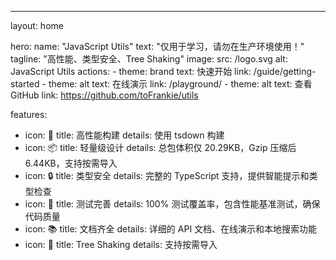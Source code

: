 ---
layout: home

hero:
  name: "JavaScript Utils"
  text: "仅用于学习，请勿在生产环境使用！"
  tagline: "高性能、类型安全、Tree Shaking"
  image:
    src: /logo.svg
    alt: JavaScript Utils
  actions:
    - theme: brand
      text: 快速开始
      link: /guide/getting-started
    - theme: alt
      text: 在线演示
      link: /playground/
    - theme: alt
      text: 查看 GitHub
      link: https://github.com/toFrankie/utils

features:
  - icon: 🚀
    title: 高性能构建
    details: 使用 tsdown 构建
  - icon: 📦
    title: 轻量级设计
    details: 总包体积仅 20.29KB，Gzip 压缩后 6.44KB，支持按需导入
  - icon: 🔒
    title: 类型安全
    details: 完整的 TypeScript 支持，提供智能提示和类型检查
  - icon: 🧪
    title: 测试完善
    details: 100% 测试覆盖率，包含性能基准测试，确保代码质量
  - icon: 📚
    title: 文档齐全
    details: 详细的 API 文档、在线演示和本地搜索功能
  - icon: 🌳
    title: Tree Shaking
    details: 支持按需导入
